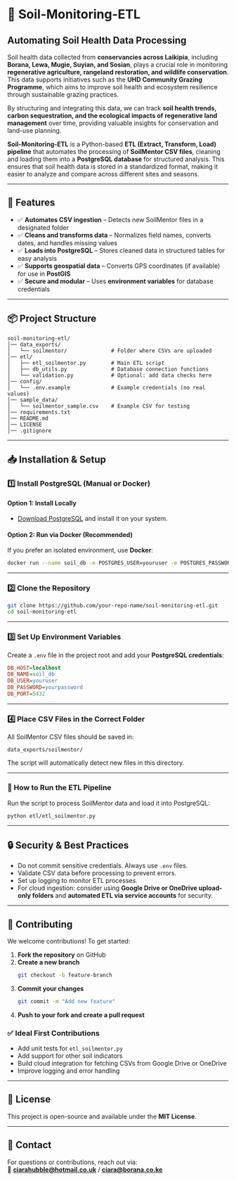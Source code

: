 # 🌱 Soil-Monitoring-ETL  

## **Automating Soil Health Data Processing**  

Soil health data collected from **conservancies across Laikipia**, including **Borana, Lewa, Mugie, Suyian, and Sosian**, plays a crucial role in monitoring **regenerative agriculture, rangeland restoration, and wildlife conservation**. This data supports initiatives such as the **UHD Community Grazing Programme**, which aims to improve soil health and ecosystem resilience through sustainable grazing practices.

By structuring and integrating this data, we can track **soil health trends, carbon sequestration, and the ecological impacts of regenerative land management** over time, providing valuable insights for conservation and land-use planning.

**Soil-Monitoring-ETL** is a Python-based **ETL (Extract, Transform, Load) pipeline** that automates the processing of **SoilMentor CSV files**, cleaning and loading them into a **PostgreSQL database** for structured analysis. This ensures that soil health data is stored in a standardized format, making it easier to analyze and compare across different sites and seasons.

---

## **🔹 Features**  
- ✅ **Automates CSV ingestion** – Detects new SoilMentor files in a designated folder  
- ✅ **Cleans and transforms data** – Normalizes field names, converts dates, and handles missing values  
- ✅ **Loads into PostgreSQL** – Stores cleaned data in structured tables for easy analysis  
- ✅ **Supports geospatial data** – Converts GPS coordinates (if available) for use in **PostGIS**  
- ✅ **Secure and modular** – Uses **environment variables** for database credentials  

---

## **📦 Project Structure**  
```
soil-monitoring-etl/
│── data_exports/
│   └── soilmentor/              # Folder where CSVs are uploaded
│── etl/
│   ├── etl_soilmentor.py        # Main ETL script
│   ├── db_utils.py              # Database connection functions
│   └── validation.py            # Optional: add data checks here
│── config/
│   └── .env.example             # Example credentials (no real values)
│── sample_data/
│   └── soilmentor_sample.csv    # Example CSV for testing
│── requirements.txt
│── README.md
│── LICENSE
│── .gitignore
```

---

## **📥 Installation & Setup**  

### **1️⃣ Install PostgreSQL (Manual or Docker)**  

#### **Option 1: Install Locally**  
- [Download PostgreSQL](https://www.postgresql.org/download/) and install it on your system.

#### **Option 2: Run via Docker (Recommended)**  
If you prefer an isolated environment, use **Docker**:  
```bash
docker run --name soil_db -e POSTGRES_USER=youruser -e POSTGRES_PASSWORD=yourpassword -e POSTGRES_DB=soil_db -p 5432:5432 -d postgres
```

---

### **2️⃣ Clone the Repository**  
```bash
git clone https://github.com/your-repo-name/soil-monitoring-etl.git
cd soil-monitoring-etl
```

---

### **3️⃣ Set Up Environment Variables**  
Create a `.env` file in the project root and add your **PostgreSQL credentials**:  
```ini
DB_HOST=localhost
DB_NAME=soil_db
DB_USER=youruser
DB_PASSWORD=yourpassword
DB_PORT=5432
```

---

### **4️⃣ Place CSV Files in the Correct Folder**  
All SoilMentor CSV files should be saved in:  
```
data_exports/soilmentor/
```
The script will automatically detect new files in this directory.

---

### **🚀 How to Run the ETL Pipeline**  
Run the script to process SoilMentor data and load it into PostgreSQL:  
```bash
python etl/etl_soilmentor.py
```

---

## **🔒 Security & Best Practices**  
- Do not commit sensitive credentials. Always use `.env` files.  
- Validate CSV data before processing to prevent errors.  
- Set up logging to monitor ETL processes.  
- For cloud ingestion: consider using **Google Drive or OneDrive upload-only folders** and **automated ETL via service accounts** for security.  

---

## **🤝 Contributing**  
We welcome contributions! To get started:  
1. **Fork the repository** on GitHub  
2. **Create a new branch**  
   ```bash
   git checkout -b feature-branch
   ```
3. **Commit your changes**  
   ```bash
   git commit -m "Add new feature"
   ```
4. **Push to your fork and create a pull request**

### ✅ Ideal First Contributions  
- Add unit tests for `etl_soilmentor.py`  
- Add support for other soil indicators  
- Build cloud integration for fetching CSVs from Google Drive or OneDrive  
- Improve logging and error handling  

---

## **📜 License**  
This project is open-source and available under the **MIT License**.  

---

## **📩 Contact**  
For questions or contributions, reach out via:  
📧 **ciarahubble@hotmail.co.uk** / **ciara@borana.co.ke**
